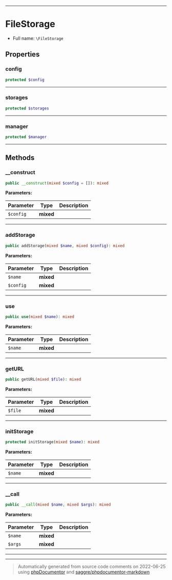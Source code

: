 ***

# FileStorage





* Full name: `\FileStorage`



## Properties


### config



```php
protected $config
```






***

### storages



```php
protected $storages
```






***

### manager



```php
protected $manager
```






***

## Methods


### __construct



```php
public __construct(mixed $config = []): mixed
```








**Parameters:**

| Parameter | Type | Description |
|-----------|------|-------------|
| `$config` | **mixed** |  |




***

### addStorage



```php
public addStorage(mixed $name, mixed $config): mixed
```








**Parameters:**

| Parameter | Type | Description |
|-----------|------|-------------|
| `$name` | **mixed** |  |
| `$config` | **mixed** |  |




***

### use



```php
public use(mixed $name): mixed
```








**Parameters:**

| Parameter | Type | Description |
|-----------|------|-------------|
| `$name` | **mixed** |  |




***

### getURL



```php
public getURL(mixed $file): mixed
```








**Parameters:**

| Parameter | Type | Description |
|-----------|------|-------------|
| `$file` | **mixed** |  |




***

### initStorage



```php
protected initStorage(mixed $name): mixed
```








**Parameters:**

| Parameter | Type | Description |
|-----------|------|-------------|
| `$name` | **mixed** |  |




***

### __call



```php
public __call(mixed $name, mixed $args): mixed
```








**Parameters:**

| Parameter | Type | Description |
|-----------|------|-------------|
| `$name` | **mixed** |  |
| `$args` | **mixed** |  |




***


***
> Automatically generated from source code comments on 2022-06-25 using [phpDocumentor](http://www.phpdoc.org/) and [saggre/phpdocumentor-markdown](https://github.com/Saggre/phpDocumentor-markdown)
